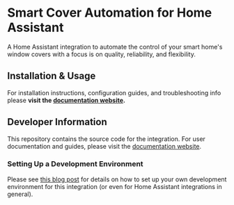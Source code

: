 # Smart Cover Automation for Home Assistant

A Home Assistant integration to automate the control of your smart home's window covers with a focus is on quality, reliability, and flexibility.

## Installation & Usage

For installation instructions, configuration guides, and troubleshooting info please **visit the [documentation website](https://helgeklein.github.io/ha-smart-cover-automation/).**

## Developer Information

This repository contains the source code for the integration. For user documentation and guides, please visit the [documentation website](https://helgeklein.github.io/ha-smart-cover-automation/).

### Setting Up a Development Environment

Please see [this blog post](https://helgeklein.com/blog/developing-custom-integrations-for-home-assistant-getting-started/) for details on how to set up your own development environment for this integration (or even for Home Assistant integrations in general).
